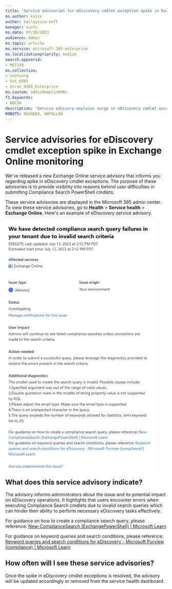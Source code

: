 ```yaml
---
title: "Service advisories for eDiscovery cmdlet exception spike in Exchange Online monitoring"
ms.author: kvice
author: kelleyvice-msft
manager: scotv
ms.date: 07/28/2023
audience: Admin
ms.topic: article
ms.service: microsoft-365-enterprise
ms.localizationpriority: medium
search.appverid:
- MET150
ms.collection:
- scotvorg
- Ent_O365
- Strat_O365_Enterprise
ms.custom: admindeeplinkMAC
f1.keywords:
- NOCSH
description: "Service advisory explains surge in eDiscovery cmdlet exceptions affecting Compliance Search PowerShell cmdlets."
ROBOTS: NOINDEX, NOFOLLOW
---
```


# Service advisories for eDiscovery cmdlet exception spike in Exchange Online monitoring

We've released a new Exchange Online service advisory that informs you regarding spike in eDiscovery cmdlet exceptions. The purpose of these advisories is to provide visibility into reasons behind user difficulties in submitting Compliance Search PowerShell cmdlets.

These service advisories are displayed in the Microsoft 365 admin center. To view these service advisories, go to **Health** > **Service health** > **Exchange Online**. Here's an example of eDiscovery service advisory.

![Ediscovery Service Advisory.](../media/Microsoft-365-ediscovery-service-advisory.png)

## What does this service advisory indicate?

The advisory informs administrators about the issue and its potential impact on eDiscovery operations. It highlights that users encounter errors when executing Compliance Search cmdlets due to invalid search queries which can hinder their ability to perform necessary eDiscovery tasks effectively.

For guidance on how to create a compliance search query, please reference: [New-ComplianceSearch (ExchangePowerShell) | Microsoft Learn](/powershell/module/exchange/new-compliancesearch?view=exchange-ps&preserve-view=true)

For guidance on keyword queries and search conditions, please reference: [Keyword queries and search conditions for eDiscovery - Microsoft Purview (compliance) | Microsoft Learn](/purview/ediscovery-keyword-queries-and-search-conditions)

## How often will I see these service advisories?

Once the spike in eDiscovery cmdlet exceptions is resolved, the advisory will be updated accordingly or removed from the service health dashboard.
